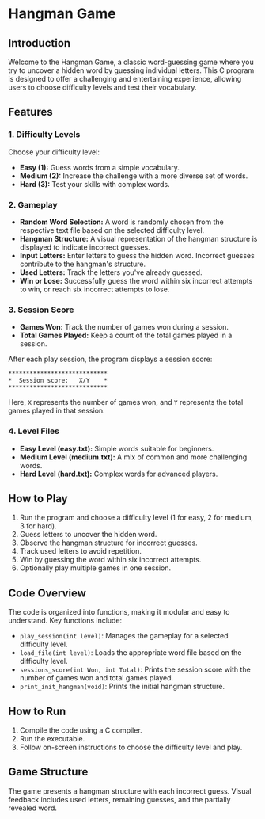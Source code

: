 # Hangman Game

## Introduction

Welcome to the Hangman Game, a classic word-guessing game where you try to uncover a hidden word by guessing individual letters. This C program is designed to offer a challenging and entertaining experience, allowing users to choose difficulty levels and test their vocabulary.

## Features

### 1. Difficulty Levels

Choose your difficulty level:
- **Easy (1):** Guess words from a simple vocabulary.
- **Medium (2):** Increase the challenge with a more diverse set of words.
- **Hard (3):** Test your skills with complex words.

### 2. Gameplay

- **Random Word Selection:** A word is randomly chosen from the respective text file based on the selected difficulty level.
- **Hangman Structure:** A visual representation of the hangman structure is displayed to indicate incorrect guesses.
- **Input Letters:** Enter letters to guess the hidden word. Incorrect guesses contribute to the hangman's structure.
- **Used Letters:** Track the letters you've already guessed.
- **Win or Lose:** Successfully guess the word within six incorrect attempts to win, or reach six incorrect attempts to lose.

### 3. Session Score

- **Games Won:** Track the number of games won during a session.
- **Total Games Played:** Keep a count of the total games played in a session.
  
After each play session, the program displays a session score:

```plaintext
****************************
*  Session score:   X/Y    *
****************************
```

Here, `X` represents the number of games won, and `Y` represents the total games played in that session.

### 4. Level Files

- **Easy Level (easy.txt):** Simple words suitable for beginners.
- **Medium Level (medium.txt):** A mix of common and more challenging words.
- **Hard Level (hard.txt):** Complex words for advanced players.

## How to Play

1. Run the program and choose a difficulty level (1 for easy, 2 for medium, 3 for hard).
2. Guess letters to uncover the hidden word.
3. Observe the hangman structure for incorrect guesses.
4. Track used letters to avoid repetition.
5. Win by guessing the word within six incorrect attempts.
6. Optionally play multiple games in one session.

## Code Overview

The code is organized into functions, making it modular and easy to understand. Key functions include:

- `play_session(int level)`: Manages the gameplay for a selected difficulty level.
- `load_file(int level)`: Loads the appropriate word file based on the difficulty level.
- `sessions_score(int Won, int Total)`: Prints the session score with the number of games won and total games played.
- `print_init_hangman(void)`: Prints the initial hangman structure.

## How to Run

1. Compile the code using a C compiler.
2. Run the executable.
3. Follow on-screen instructions to choose the difficulty level and play.

## Game Structure
The game presents a hangman structure with each incorrect guess.
Visual feedback includes used letters, remaining guesses, and the partially revealed word.
